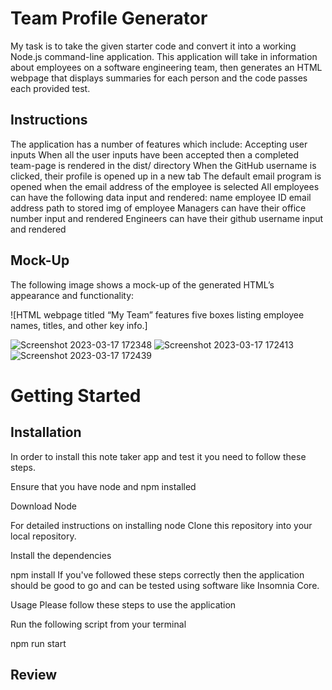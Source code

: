#  Team Profile Generator

My task is to take the given starter code and convert it into a working Node.js command-line application. This application will take in information about employees on a software engineering team, then generates an HTML webpage that displays summaries for each person and the code passes each provided test.

## Instructions
The application has a number of features which include:
Accepting user inputs
When all the user inputs have been accepted then a completed team-page is rendered in the dist/ directory
When the GitHub username is clicked, their profile is opened up in a new tab
The default email program is opened when the email address of the employee is selected
All employees can have the following data input and rendered:
name
employee ID
email address
path to stored img of employee
Managers can have their office number input and rendered
Engineers can have their github username input and rendered


## Mock-Up

The following image shows a mock-up of the generated HTML’s appearance and functionality:

![HTML webpage titled “My Team” features five boxes listing employee names, titles, and other key info.]

![Screenshot 2023-03-17 172348](https://user-images.githubusercontent.com/118730175/225976880-bcfba440-30cd-44da-bc42-3594eb16792d.png)
![Screenshot 2023-03-17 172413](https://user-images.githubusercontent.com/118730175/225976989-e15cf181-e0ef-4534-b12f-c1cd3e6a5ae2.png)
![Screenshot 2023-03-17 172439](https://user-images.githubusercontent.com/118730175/225977069-35b5ca7d-e85b-4294-9a80-53ad3eacf331.png)




# Getting Started

## Installation
In order to install this note taker app and test it you need to follow these steps.

Ensure that you have node and npm installed

Download Node

For detailed instructions on installing node 
Clone this repository into your local repository.

Install the dependencies

npm install
If you've followed these steps correctly then the application should be good to go and can be tested using software like Insomnia Core.

Usage
Please follow these steps to use the application

Run the following script from your terminal

npm run start

## Review


